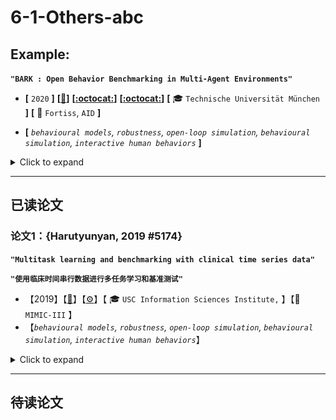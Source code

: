 # 6-1-Others-abc

## Example:

**`"BARK : Open Behavior Benchmarking in Multi-Agent Environments"`**

- **[** `2020` **]**
  **[[:memo:](https://arxiv.org/abs/2003.02604)]**
  **[[:octocat:](https://bark-simulator.github.io/)]**
  **[[:octocat:](https://github.com/bark-simulator/bark/)]**
  **[** :mortar_board: `Technische Universität München` **]**
  **[** :car: `Fortiss`, `AID` **]**

- **[** _`behavioural models`, `robustness`, `open-loop simulation`, `behavioural simulation`, `interactive human behaviors`_ **]**

<details>
  <summary>Click to expand</summary>


| ![image-20211227151447024](https://raw.githubusercontent.com/DaLei001/DaleiPic/main/202304061649630.png) |
| :----------------------------------------------------------: |
| *The **`ObservedWorld` model**, reflects the `world` that is perceived by an agent. **Occlusions** and **sensor noise** can be introduced in it. The **`simultaneous movement`** makes **simulator planning cycles** entirely **deterministic**. [Source](https://arxiv.org/abs/2003.02604).* |

| ![image-20211227151457905](https://raw.githubusercontent.com/DaLei001/DaleiPic/main/202304061649632.png) |
| :----------------------------------------------------------: |
| *Two evaluations. Left: **Robustness** of the `planning` model against the `transition function`. The **scenario's density** is increased by reducing the **`time headway`** `IDM` parameters of interacting vehicles. **Inaccurate prediction model** impacts the performance of an `MCTS` (`2k`, `4k`, and `8k` search iterations) and `RL`-based (`SAC`) planner. Right: an **agent from the dataset is replaced** with various agent behaviour models. Four different parameter sets for the `IDM`. Agent sets `A0`, `A1`, `A2`, `A6` are not replaced with the `IDM` since this model **cannot change lane**. **Maintaining a specific order** is key for `merging`, but without fine-tuning model parameters, **most behaviour models fail to coexist next to replayed agents**. [Source](https://arxiv.org/abs/2003.02604).* |

Authors: Bernhard, J., Esterle, K., Hart, P., & Kessler, T.

- **`BARK`** is an acronym for **Behaviour BenchmARK** and is open-source under the `MIT` license.

- Motivations:

  - `1-` Focus on **driving behaviour models** for `planning`, `prediction`, and `simulation`.

    - > "`BARK` offers a **behavior model-centric** simulation framework that enables **fast-prototyping** and the **development** of behavior models. Behavior models can easily be integrated — either using `Python` or `C++`. Various behavior models are available ranging from machine learning to conventional approaches."

  - `2-` Benchmark **interactive** behaviours.

    - > "To model **interactivity**, planners must employ some kind of **`prediction` model** of other agents."

- Why existing **simulation frameworks** are limiting?

  - > "Most simulations rely on **datasets** and **simplistic behavior models** for traffic participants and do not cover the **full variety of real-world, interactive human behaviors**. However, existing frameworks for **simulating** and **benchmarking** behavior models rarely provide **sophisticated behavior models** for other agents."

  - [`CommonRoad`](https://commonroad.in.tum.de/): **only pre-recorded data** are used for the other agents, i.e. only enabling **non-interactive** behaviour planning.

  - [`CARLA`](http://carla.org/): A [CARLA-BARK interface](https://github.com/bark-simulator/carla-interface) is available.

    - > "Being based on the `Unreal Game Engine`, problems like **non-determinism** and **timing issues** are introduced, that we consider undesirable when developing and comparing behavior models."

  - [`SUMO`](https://sumo.dlr.de/docs/index.html): **Microscopic traffic simulators** can model **flow** but neglect **interactions** with other vehicles and does not track the **accurate motion** of each agent.

- Concept of **`simultaneous movement`**.

  - Motivation: Make **simulator planning cycles** entirely **deterministic**. This enables the simulation and experiments to be reproducible.

  - > "`BARK` models the world as a **multi-agent system** with agents performing **simultaneous movements** in the simulated world."

  - > "At **fixed, discrete world time-steps**, each agent plans using an agent-specific behavior model in a **cloned world** – the **_agent’s observed world_**."

  - Hence the other agents can **actively interact** with the ego vehicle.

- Implemented **behaviour models**:

  - `IDM` + `MOBIL`.

  - `RL` (`SAC`).

    - > "The **reward `r`** is calculated using `Evaluators`. These modules are available in **our [Machine Learning module](https://github.com/bark-simulator/bark-ml/)**. As it integrates the standard `OpenAi Gym`-interface, various popular `RL` libraries, such as [`TF-Agents`](https://github.com/tensorflow/agents) can be easily integrated used with `BARK`."

  - `MCTS`. Single-agent or multi-agent.

    - > [multi-agent] "Adapted to **interactive driving** by using `information sets` assuming **simultaneous, multi-agent movements** of traffic participants. They apply it to the context of **cooperative planning**, meaning that they introduce a **cooperative cost function**, which **minimizes the costs for all agents**."

  - **Dataset Tracking Model**.

    - The agent model tracks **recorded trajectories** as close as possible.

- Two **evaluations** (benchmark) of the behavioural models.

  - > "`Prediction` (a **discriminative** task) deals with **what will happen**, whereas `simulation` (often a **generative** task) deals with **what could happen**. Put another way, `prediction` is a tool for **forecasting the development of a given situation**, whereas `simulation` is a tool for **exploring a wide range of potential situations**, often with the goal of probing the robot’s planning and control stack for weaknesses that can be addressed by system developers." [`(Brown, Driggs-Campbell, & Kochenderfer, 2020)`](https://arxiv.org/abs/2006.08832).

  - `1-` Behaviour **`prediction`**:

    - _What is the effect of an inaccurate `prediction model` on the performance of an `MCTS` and `RL`-based `planner`?_

    - `MCTS` requires an **explicit generative model** for each `transition`. This prediction model used internally is evaluated here.

    - > [**Robustness** also tested for `RL`] "`RL` can be considered as an **offline planning** algorithm – not relying on a **prediction model** but requiring a **training environment** to learn an optimal policy **beforehand**. The **inaccuracy of prediction** relates to the amount of behavior model inaccuracy between `training` and `evaluation`."

  - `2-` Behaviour **`simulation`**.

    - _How planners perform when_ **_replacing human drivers_** _in recorded traffic scenarios?_

    - Motivation: combine **`data-driven` (recorded -> fixed trajectories)** and **`interactive`** _(longitudinally controlled)_ scenarios.

    - > "A planner is inserted into **recorded scenarios**. Others keep the behavior as specified in the dataset, yielding an **open-loop** simulation."

    - The [`INTERACTION Dataset​`](http://interaction-dataset.com/) is used since it **provides maps**, which are essential for most on-road planning approaches.

- Results and future works.

  - > [`RL`] "When the **other agent’s behavior** is different from that used in `training`, the **collision rate** rises more quickly."

  - > "We conclude that current **rule-based models** (`IDM`, `MOBIL`) perform poorly in **highly dense, interactive scenarios**, as they **do not model obstacle avoidance** based on `prediction` or future `interaction`. `MCTS` can be used, but without an **accurate model of the prediction**, it also leads to crashes."

  - > "A combination of **classical** and **learning-based** methods is computationally fast and achieves safe and comfortable motions."

  - The authors find **imitation learning** also promising.

</details>

---

## 已读论文

### 论文1：{Harutyunyan, 2019 #5174}

**`"Multitask learning and benchmarking with clinical time series data"`**

**`"使用临床时间串行数据进行多任务学习和基准测试"`**

- 【2019】【[:memo:](https://www.nature.com/articles/s41597-019-0103-9.pdf)】【[:gear:]()】【 :mortar_board: `USC Information Sciences Institute,` 】【:car: `MIMIC-III` 】
- 【_`behavioural models`, `robustness`, `open-loop simulation`, `behavioural simulation`, `interactive human behaviors`_】

<details>
  <summary>Click to expand</summary>

+  **摘要**

  1. <u>*动机*</u>：缺乏公开可用的基准数据集，机器学习在医疗保健研究方面的进展一直难以衡量。

  2. <u>*方法*</u>：使用来自公开的重症监护医学信息市场（MIMIC-III）数据库的数据提出了四个临床预测基准。些任务涵盖了一系列临床问题，包括死亡风险建模、预测住院时间、检测生理衰退和表型分类。

     > "in-hospital mortality, physiologic decompensation, length of stay (LOS), and phenotype classification."

+ 

</details>

---








## 待读论文

